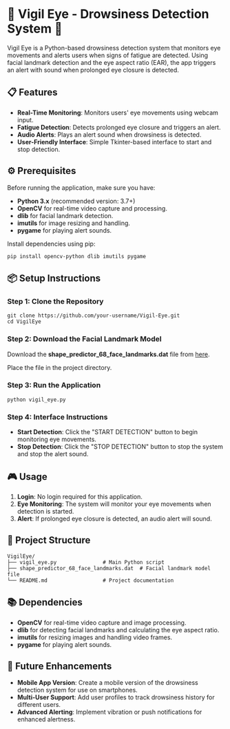 <!DOCTYPE html>
<html lang="en">
<head>
  <meta charset="UTF-8">
  <meta name="viewport" content="width=device-width, initial-scale=1.0">
</head>
<body>

<h1>👀 Vigil Eye - Drowsiness Detection System 🚨</h1>
<p>Vigil Eye is a Python-based drowsiness detection system that monitors eye movements and alerts users when signs of fatigue are detected. Using facial landmark detection and the eye aspect ratio (EAR), the app triggers an alert with sound when prolonged eye closure is detected.</p>

<h2>📋 Features</h2>
<ul>
  <li><strong>Real-Time Monitoring</strong>: Monitors users' eye movements using webcam input.</li>
  <li><strong>Fatigue Detection</strong>: Detects prolonged eye closure and triggers an alert.</li>
  <li><strong>Audio Alerts</strong>: Plays an alert sound when drowsiness is detected.</li>
  <li><strong>User-Friendly Interface</strong>: Simple Tkinter-based interface to start and stop detection.</li>
</ul>

<h2>⚙️ Prerequisites</h2>
<p>Before running the application, make sure you have:</p>
<ul>
  <li><strong>Python 3.x</strong> (recommended version: 3.7+)</li>
  <li><strong>OpenCV</strong> for real-time video capture and processing.</li>
  <li><strong>dlib</strong> for facial landmark detection.</li>
  <li><strong>imutils</strong> for image resizing and handling.</li>
  <li><strong>pygame</strong> for playing alert sounds.</li>
</ul>

<p>Install dependencies using pip:</p>
<pre><code>pip install opencv-python dlib imutils pygame</code></pre>

<h2>📦 Setup Instructions</h2>

<h3>Step 1: Clone the Repository</h3>
<pre><code>git clone https://github.com/your-username/Vigil-Eye.git
cd VigilEye
</code></pre>

<h3>Step 2: Download the Facial Landmark Model</h3>
<p>Download the <strong>shape_predictor_68_face_landmarks.dat</strong> file from <a href="[http://dlib.net/files/shape_predictor_68_face_landmarks.dat.bz2](https://github.com/italojs/facial-landmarks-recognition/blob/master/shape_predictor_68_face_landmarks.dat)" target="_blank">here</a>.</p>
<p>Place the file in the project directory.</p>

<h3>Step 3: Run the Application</h3>
<pre><code>python vigil_eye.py</code></pre>

<h3>Step 4: Interface Instructions</h3>
<ul>
  <li><strong>Start Detection</strong>: Click the "START DETECTION" button to begin monitoring eye movements.</li>
  <li><strong>Stop Detection</strong>: Click the "STOP DETECTION" button to stop the system and stop the alert sound.</li>
</ul>

<h2>🎮 Usage</h2>
<ol>
  <li><strong>Login</strong>: No login required for this application.</li>
  <li><strong>Eye Monitoring</strong>: The system will monitor your eye movements when detection is started.</li>
  <li><strong>Alert</strong>: If prolonged eye closure is detected, an audio alert will sound.</li>
</ol>

<h2>📁 Project Structure</h2>
<pre><code>VigilEye/
├── vigil_eye.py               # Main Python script
├── shape_predictor_68_face_landmarks.dat  # Facial landmark model file
└── README.md                  # Project documentation
</code></pre>

<h2>📚 Dependencies</h2>
<ul>
  <li><strong>OpenCV</strong> for real-time video capture and image processing.</li>
  <li><strong>dlib</strong> for detecting facial landmarks and calculating the eye aspect ratio.</li>
  <li><strong>imutils</strong> for resizing images and handling video frames.</li>
  <li><strong>pygame</strong> for playing alert sounds.</li>
</ul>

<h2>🚀 Future Enhancements</h2>
<ul>
  <li><strong>Mobile App Version</strong>: Create a mobile version of the drowsiness detection system for use on smartphones.</li>
  <li><strong>Multi-User Support</strong>: Add user profiles to track drowsiness history for different users.</li>
  <li><strong>Advanced Alerting</strong>: Implement vibration or push notifications for enhanced alertness.</li>
</ul>

</body>
</html>
